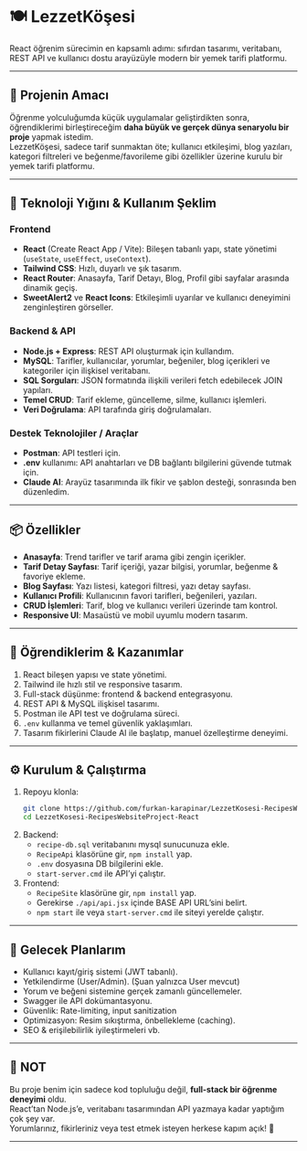 # 🍽️ LezzetKöşesi

React öğrenim sürecimin en kapsamlı adımı: sıfırdan tasarımı, veritabanı, REST API ve kullanıcı dostu arayüzüyle modern bir yemek tarifi platformu.

---

## 🚀 Projenin Amacı

Öğrenme yolculuğumda küçük uygulamalar geliştirdikten sonra, öğrendiklerimi birleştireceğim **daha büyük ve gerçek dünya senaryolu bir proje** yapmak istedim.  
LezzetKöşesi, sadece tarif sunmaktan öte; kullanıcı etkileşimi, blog yazıları, kategori filtreleri ve beğenme/favorileme gibi özellikler üzerine kurulu bir yemek tarifi platformu.

---

## 🧩 Teknoloji Yığını & Kullanım Şeklim

### Frontend
- **React** (Create React App / Vite): Bileşen tabanlı yapı, state yönetimi (`useState`, `useEffect`, `useContext`).
- **Tailwind CSS**: Hızlı, duyarlı ve şık tasarım.
- **React Router**: Anasayfa, Tarif Detayı, Blog, Profil gibi sayfalar arasında dinamik geçiş.
- **SweetAlert2** ve **React Icons**: Etkileşimli uyarılar ve kullanıcı deneyimini zenginleştiren görseller.

### Backend & API
- **Node.js + Express**: REST API oluşturmak için kullandım.
- **MySQL**: Tarifler, kullanıcılar, yorumlar, beğeniler, blog içerikleri ve kategoriler için ilişkisel veritabanı.
- **SQL Sorguları**: JSON formatında ilişkili verileri fetch edebilecek JOIN yapıları.
- **Temel CRUD**: Tarif ekleme, güncelleme, silme, kullanıcı işlemleri.
- **Veri Doğrulama**: API tarafında giriş doğrulamaları.

### Destek Teknolojiler / Araçlar
- **Postman**: API testleri için.
- **.env** kullanımı: API anahtarları ve DB bağlantı bilgilerini güvende tutmak için.
- **Claude AI**: Arayüz tasarımında ilk fikir ve şablon desteği, sonrasında ben düzenledim.

---

## 📦 Özellikler

- **Anasayfa**: Trend tarifler ve tarif arama gibi zengin içerikler.
- **Tarif Detay Sayfası**: Tarif içeriği, yazar bilgisi, yorumlar, beğenme & favoriye ekleme.
- **Blog Sayfası**: Yazı listesi, kategori filtresi, yazı detay sayfası.
- **Kullanıcı Profili**: Kullanıcının favori tarifleri, beğenileri, yazıları.
- **CRUD İşlemleri**: Tarif, blog ve kullanıcı verileri üzerinde tam kontrol.
- **Responsive UI**: Masaüstü ve mobil uyumlu modern tasarım.

---

## 🧠 Öğrendiklerim & Kazanımlar

1. React bileşen yapısı ve state yönetimi.
2. Tailwind ile hızlı stil ve responsive tasarım.
3. Full-stack düşünme: frontend & backend entegrasyonu.
4. REST API & MySQL ilişkisel tasarımı.
5. Postman ile API test ve doğrulama süreci.
6. `.env` kullanma ve temel güvenlik yaklaşımları.
7. Tasarım fikirlerini Claude AI ile başlatıp, manuel özelleştirme deneyimi.

---

## ⚙️ Kurulum & Çalıştırma

1. Repoyu klonla:
    ```bash
    git clone https://github.com/furkan-karapinar/LezzetKosesi-RecipesWebsiteProject-React.git
    cd LezzetKosesi-RecipesWebsiteProject-React
    ```
2. Backend:
    - `recipe-db.sql` veritabanını mysql sunucunuza ekle.
    - `RecipeApi` klasörüne gir, `npm install` yap.
    - `.env` dosyasına DB bilgilerini ekle.
    - `start-server.cmd` ile API’yi çalıştır.
4. Frontend:
    - `RecipeSite` klasörüne gir, `npm install` yap.
    - Gerekirse `./api/api.jsx` içinde BASE API URL’sini belirt.
    - `npm start` ile veya `start-server.cmd` ile siteyi yerelde çalıştır.

---

## 📌 Gelecek Planlarım

- Kullanıcı kayıt/giriş sistemi (JWT tabanlı).
- Yetkilendirme (User/Admin). (Şuan yalnızca User mevcut)
- Yorum ve beğeni sistemine gerçek zamanlı güncellemeler.
- Swagger ile API dokümantasyonu.
- Güvenlik: Rate-limiting, input sanitization
- Optimizasyon: Resim sıkıştırma, önbellekleme (caching).
- SEO & erişilebilirlik iyileştirmeleri vb.

---

## 📎 NOT

Bu proje benim için sadece kod topluluğu değil, **full-stack bir öğrenme deneyimi** oldu.  
React’tan Node.js’e, veritabanı tasarımından API yazmaya kadar yaptığım çok şey var.  
Yorumlarınız, fikirleriniz veya test etmek isteyen herkese kapım açık! 🙌

---

